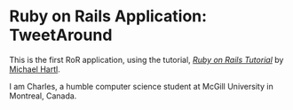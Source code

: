 # Ruby on Rails Application: TweetAround

This is the first RoR application, using the tutorial,
[*Ruby on Rails Tutorial*](http://railstutorial.org/)
by [Michael Hartl](http://michaelhartl.com/).

I am Charles, a humble computer science student at McGill University in Montreal, Canada.